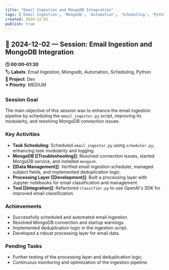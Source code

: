 ```yaml
---
title: "Email Ingestion and MongoDB Integration"
tags: ['Email Ingestion', 'Mongodb', 'Automation', 'Scheduling', 'Python']
created: 2024-12-02
publish: true
---
```


## 📅 2024-12-02 — Session: Email Ingestion and MongoDB Integration

**🕒 00:00–01:30**  
**🏷️ Labels**: Email Ingestion, Mongodb, Automation, Scheduling, Python  
**📂 Project**: Dev  
**⭐ Priority**: MEDIUM  


### Session Goal
The main objective of this session was to enhance the email ingestion pipeline by scheduling the `email_ingestor.py` script, improving its modularity, and resolving MongoDB connection issues.

### Key Activities
- **Task Scheduling**: Scheduled `email_ingestor.py` using `scheduler.py`, enhancing task modularity and logging.
- **MongoDB [[Troubleshooting]]**: Resolved connection issues, started MongoDB service, and installed `mongosh`.
- **[[Data Management]]**: Verified email ingestion scheduler, managed subject fields, and implemented deduplication logic.
- **Processing Layer [[Development]]**: Built a processing layer with Jupyter notebooks for email classification and management.
- **Tool [[Integration]]**: Refactored `classifier.py` to use OpenAI's SDK for improved email classification.

### Achievements
- Successfully scheduled and automated email ingestion.
- Resolved MongoDB connection and startup warnings.
- Implemented deduplication logic in the ingestion script.
- Developed a robust processing layer for email data.

### Pending Tasks
- Further testing of the processing layer and deduplication logic.
- Continuous monitoring and optimization of the ingestion pipeline.
